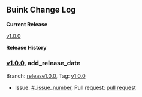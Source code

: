 ## Buink Change Log

**Current Release**

[v1.0.0](link_to_tag)

**Release History**

### [v1.0.0](link_to_tag), add_release_date

Branch: [release1.0.0](link_to_release_branch), Tag: [v1.0.0](link_to_tag)

- Issue: [#_issue_number](link_to_issue), Pull request: [pull request](link_to_pull_request)
